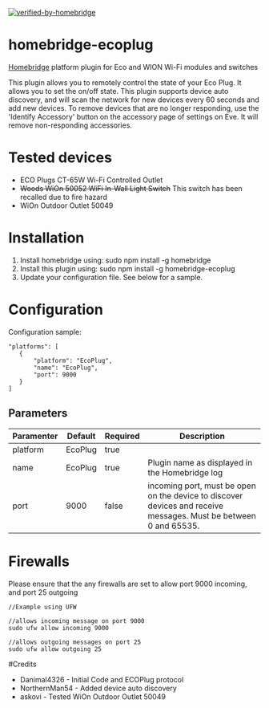 [![verified-by-homebridge](https://badgen.net/badge/homebridge/verified/purple)](https://github.com/homebridge/homebridge/wiki/Verified-Plugins)

# homebridge-ecoplug
[Homebridge](https://github.com/nfarina/homebridge) platform plugin for Eco and WION Wi-Fi modules and switches

This plugin allows you to remotely control the state of your Eco Plug.  It allows
you to set the on/off state.  This plugin supports device auto discovery, and
will scan the network for new devices every 60 seconds and add new devices.  To
remove devices that are no longer responding, use the 'Identify Accessory' button
on the accessory page of settings on Eve.  It will remove non-responding accessories.

# Tested devices

- ECO Plugs CT-65W Wi-Fi Controlled Outlet
- ~~Woods WiOn 50052 WiFi In-Wall Light Switch~~ This switch has been recalled due to fire hazard
- WiOn Outdoor Outlet 50049

# Installation

1. Install homebridge using: sudo npm install -g homebridge
2. Install this plugin using: sudo npm install -g homebridge-ecoplug
3. Update your configuration file. See below for a sample.

# Configuration

Configuration sample:

 ```
"platforms": [
    {
        "platform": "EcoPlug",
        "name": "EcoPlug",
        "port": 9000
    }
]
```
## Parameters

Paramenter | Default | Required | Description
-----------| ------- | -------- | -----------
platform | EcoPlug | true |
name | EcoPlug | true | Plugin name as displayed in the Homebridge log
port | 9000 | false | incoming port, must be open on the device to discover devices and receive messages. Must be between 0 and 65535.

# Firewalls

Please ensure that the any firewalls are set to allow port 9000 incoming, and port 25 outgoing

```
//Example using UFW

//allows incoming message on port 9000
sudo ufw allow incoming 9000

//allows outgoing messages on port 25
sudo ufw allow outgoing 25

```

#Credits

- Danimal4326   - Initial Code and ECOPlug protocol
- NorthernMan54 - Added device auto discovery
- askovi - Tested WiOn Outdoor Outlet 50049
